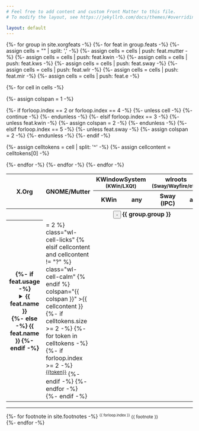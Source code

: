 ```yaml
---
# Feel free to add content and custom Front Matter to this file.
# To modify the layout, see https://jekyllrb.com/docs/themes/#overriding-theme-defaults

layout: default
---
```

<table class="wayland-bites-table">
<colgroup>
<col>
<col span="7" class="wayland-compositor">
</colgroup>
<thead>
<tr>
<th scope="col" rowspan="2" class="wayland-bites-column-th">X.Org</th>
<th scope="col" rowspan="2" class="wayland-bites-column-th">GNOME/Mutter</th>
<th scope="col" colspan="2" class="wayland-bites-column-th">KWindowSystem<br><small>(KWin/LXQt)</small></th>
<th scope="col" colspan="2" class="wayland-bites-column-th">wlroots<br><small>(Sway/Wayfire/etc.)</small></th>
<th scope="col" rowspan="2" class="wayland-bites-column-th">Mir<br><small>(MATE?)</small></th>
<th scope="col" rowspan="2" class="wayland-bites-column-th">Enlightenment</th>
</tr>
<tr>
<th class="wayland-bites-subcolumn-th">KWin</th>
<th class="wayland-bites-subcolumn-th">any</th>
<th class="wayland-bites-subcolumn-th">Sway (IPC)</th>
<th class="wayland-bites-subcolumn-th">any</th>
</tr>
</thead>
<tbody>
{%- for group in site.xorgfeats -%}
<tr class="intra-tr">
<th colspan="8" class="intra-th">
<button class="group-collapse-button">-</button>
{{ group.group }}
</th>
</tr>
{%- for feat in group.feats -%}
<tr>
<th scope="row" class="wayland-bites-row-th" title="{{ feat.name }}">
{%- if feat.usage -%}
<details>
<summary>{{ feat.name }}</summary>
<small>{{ feat.usage }}</small>
</details>
{%- else -%}
{{ feat.name }}
{%- endif -%}
</th>
{%- assign cells = "" | split: ',' -%}
{%- assign cells = cells | push: feat.mutter -%}
{%- assign cells = cells | push: feat.kwin -%}
{%- assign cells = cells | push: feat.kws -%}
{%- assign cells = cells | push: feat.sway -%}
{%- assign cells = cells | push: feat.wlr -%}
{%- assign cells = cells | push: feat.mir -%}
{%- assign cells = cells | push: feat.e -%}

{%- for cell in cells -%}

{%- assign colspan = 1 -%}

{%- if forloop.index == 2 or forloop.index == 4 -%}
{%- unless cell -%}
{%- continue -%}
{%- endunless -%}
{%- elsif forloop.index == 3 -%}
{%- unless feat.kwin -%}
{%- assign colspan = 2 -%}
{%- endunless -%}
{%- elsif forloop.index == 5 -%}
{%- unless feat.sway -%}
{%- assign colspan = 2 -%}
{%- endunless -%}
{%- endif -%}

{%- assign celltokens = cell | split: '^' -%}
{%- assign cellcontent = celltokens[0] -%}
<td
{% if cellcontent == "-" %}
class="wl-cell-bites"
{% elsif celltokens.size >= 2 %}
class="wl-cell-licks"
{% elsif cellcontent and cellcontent != "?" %}
class="wl-cell-calm"
{% endif %}
 colspan="{{ colspan }}"
>{{ cellcontent }}
{%- if celltokens.size >= 2 -%}
{%- for token in celltokens -%}
{%- if forloop.index >= 2 -%}
<sup class="footnote-link"><a href="#footnote{{token}}">{{token}}</a></sup>
{%- endif -%}
{%- endfor -%}
{%- endif -%}
</td>
{%- endfor -%}
</tr>
{%- endfor -%}
{%- endfor -%}
</tbody>
</table>

<hr>
{%- for footnote in site.footnotes -%}
<small>
  <sup id="footnote{{ forloop.index }}">{{ forloop.index }}</sup>
  {{ footnote }}
</small><br>
{%- endfor -%}

